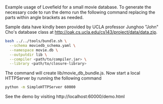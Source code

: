 Example usage of Lovefield for a small movie database. To generate the necessary
code to run the demo run the following command replacing the parts within angle
brackets as needed.

Sample data have kindly been provided by UCLA professor Junghoo "John" Cho's
database class at http://oak.cs.ucla.edu/cs143/project/data/data.zip.

```bash
bash ../../tools/bundle.sh \
  --schema moviedb_schema.yaml \
  --namespace movie.db \
  --outputdir lib \
  --compiler <path/to/compiler.jar> \
  --library <path/to/closure-library>
```

The command will create lib/movie_db_bundle.js. Now start a local HTTPServer by
running the following command
```bash
python -m SimpleHTTPServer 60000
```

See the demo by visiting
http://localhost:60000/demo.html
